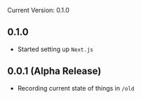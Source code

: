 Current Version: 0.1.0

## 0.1.0
- Started setting up `Next.js`

## 0.0.1 (Alpha Release)
- Recording current state of things in `/old`
